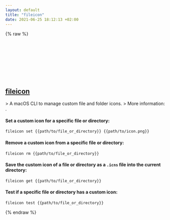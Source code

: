 ```yaml
---
layout: default
title: "fileicon"
date: 2021-06-25 18:12:13 +02:00
---
```

{% raw %}
<h2 id="fileicon">
  <a href="/en/osx/fileicon.html">fileicon</a> <a href="#fileicon"><svg class="icon">
    <use href="/assets/images/unicode_sprite.svg#link" />
  </svg></a>
</h2>
> A macOS CLI to manage custom file and folder icons.
> More information: <https://github.com/mklement0/fileicon>.

#### Set a custom icon for a specific file or directory:
```shell
fileicon set {{path/to/file_or_directory}} {{path/to/icon.png}}
```
#### Remove a custom icon from a specific file or directory:
```shell
fileicon rm {{path/to/file_or_directory}}
```
#### Save the custom icon of a file or directory as a `.icns` file into the current directory:
```shell
fileicon get {{path/to/file_or_directory}}
```
#### Test if a specific file or directory has a custom icon:
```shell
fileicon test {{path/to/file_or_directory}}
```
{% endraw %}